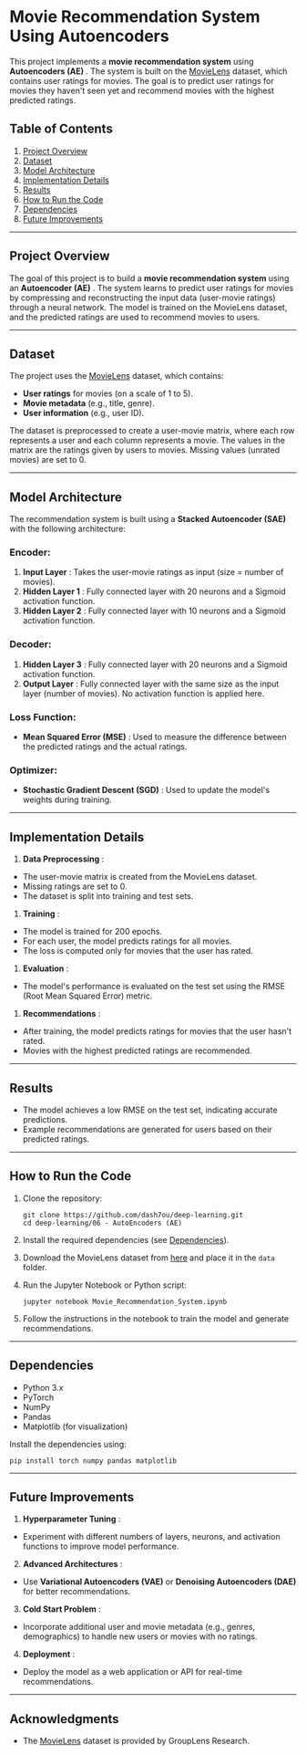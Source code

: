 # Movie Recommendation System Using Autoencoders

This project implements a **movie recommendation system** using  **Autoencoders (AE)** . The system is built on the [MovieLens](https://grouplens.org/datasets/movielens/) dataset, which contains user ratings for movies. The goal is to predict user ratings for movies they haven't seen yet and recommend movies with the highest predicted ratings.

## Table of Contents

1. [Project Overview]()
2. [Dataset]()
3. [Model Architecture]()
4. [Implementation Details]()
5. [Results]()
6. [How to Run the Code]()
7. [Dependencies]()
8. [Future Improvements]()

---

## Project Overview

The goal of this project is to build a **movie recommendation system** using an  **Autoencoder (AE)** . The system learns to predict user ratings for movies by compressing and reconstructing the input data (user-movie ratings) through a neural network. The model is trained on the MovieLens dataset, and the predicted ratings are used to recommend movies to users.

---

## Dataset

The project uses the [MovieLens](https://grouplens.org/datasets/movielens/) dataset, which contains:

* **User ratings** for movies (on a scale of 1 to 5).
* **Movie metadata** (e.g., title, genre).
* **User information** (e.g., user ID).

The dataset is preprocessed to create a user-movie matrix, where each row represents a user and each column represents a movie. The values in the matrix are the ratings given by users to movies. Missing values (unrated movies) are set to 0.

---

## Model Architecture

The recommendation system is built using a **Stacked Autoencoder (SAE)** with the following architecture:

### Encoder:

1. **Input Layer** : Takes the user-movie ratings as input (size = number of movies).
2. **Hidden Layer 1** : Fully connected layer with 20 neurons and a Sigmoid activation function.
3. **Hidden Layer 2** : Fully connected layer with 10 neurons and a Sigmoid activation function.

### Decoder:

1. **Hidden Layer 3** : Fully connected layer with 20 neurons and a Sigmoid activation function.
2. **Output Layer** : Fully connected layer with the same size as the input layer (number of movies). No activation function is applied here.

### Loss Function:

* **Mean Squared Error (MSE)** : Used to measure the difference between the predicted ratings and the actual ratings.

### Optimizer:

* **Stochastic Gradient Descent (SGD)** : Used to update the model's weights during training.

---

## Implementation Details

1. **Data Preprocessing** :

* The user-movie matrix is created from the MovieLens dataset.
* Missing ratings are set to 0.
* The dataset is split into training and test sets.

1. **Training** :

* The model is trained for 200 epochs.
* For each user, the model predicts ratings for all movies.
* The loss is computed only for movies that the user has rated.

1. **Evaluation** :

* The model's performance is evaluated on the test set using the RMSE (Root Mean Squared Error) metric.

1. **Recommendations** :

* After training, the model predicts ratings for movies that the user hasn't rated.
* Movies with the highest predicted ratings are recommended.

---

## Results

* The model achieves a low RMSE on the test set, indicating accurate predictions.
* Example recommendations are generated for users based on their predicted ratings.

---

## How to Run the Code

1. Clone the repository:

   ```
   git clone https://github.com/dash7ou/deep-learning.git
   cd deep-learning/06 - AutoEncoders (AE)
   ```
2. Install the required dependencies (see [Dependencies]()).
3. Download the MovieLens dataset from [here](https://grouplens.org/datasets/movielens/) and place it in the `data` folder.
4. Run the Jupyter Notebook or Python script:

   ```
   jupyter notebook Movie_Recommendation_System.ipynb
   ```
5. Follow the instructions in the notebook to train the model and generate recommendations.

---

## Dependencies

* Python 3.x
* PyTorch
* NumPy
* Pandas
* Matplotlib (for visualization)

Install the dependencies using:

```
pip install torch numpy pandas matplotlib
```

---

## Future Improvements

1. **Hyperparameter Tuning** :

* Experiment with different numbers of layers, neurons, and activation functions to improve model performance.

2. **Advanced Architectures** :

* Use **Variational Autoencoders (VAE)** or **Denoising Autoencoders (DAE)** for better recommendations.

3. **Cold Start Problem** :

* Incorporate additional user and movie metadata (e.g., genres, demographics) to handle new users or movies with no ratings.

4. **Deployment** :

* Deploy the model as a web application or API for real-time recommendations.

---

## Acknowledgments

* The [MovieLens](https://grouplens.org/datasets/movielens/) dataset is provided by GroupLens Research.
